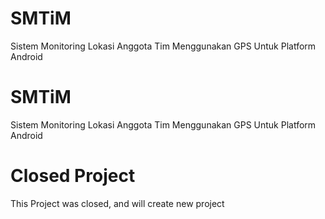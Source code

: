 # SMTiM
Sistem Monitoring Lokasi Anggota Tim Menggunakan GPS Untuk Platform Android

SMTiM
=====

Sistem Monitoring Lokasi Anggota Tim Menggunakan GPS Untuk Platform Android


Closed Project
===
This Project was closed, and will create new project
